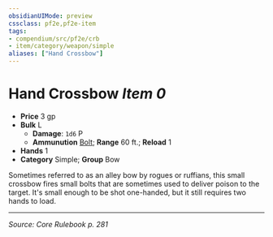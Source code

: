 ```yaml
---
obsidianUIMode: preview
cssclass: pf2e,pf2e-item
tags:
- compendium/src/pf2e/crb
- item/category/weapon/simple
aliases: ["Hand Crossbow"]
---
```

# Hand Crossbow *Item 0*  

- **Price** 3 gp
- **Bulk** L
  - **Damage**: `1d6` P
  - **Ammunution** [Bolt](bolt.md); **Range** 60 ft.; **Reload** 1
- **Hands** 1
- **Category** Simple; **Group** Bow 

Sometimes referred to as an alley bow by rogues or ruffians, this small crossbow fires small bolts that are sometimes used to deliver poison to the target. It's small enough to be shot one-handed, but it still requires two hands to load.


---
*Source: Core Rulebook p. 281*